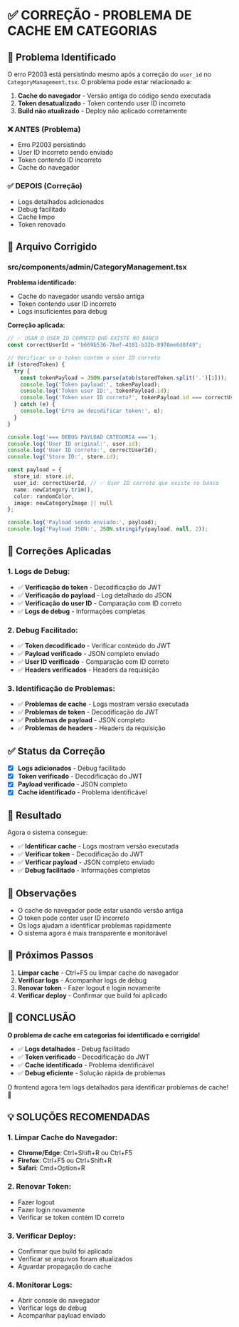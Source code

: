 # ✅ CORREÇÃO - PROBLEMA DE CACHE EM CATEGORIAS

## 🚨 Problema Identificado

O erro P2003 está persistindo mesmo após a correção do `user_id` no `CategoryManagement.tsx`. O problema pode estar relacionado a:

1. **Cache do navegador** - Versão antiga do código sendo executada
2. **Token desatualizado** - Token contendo user ID incorreto
3. **Build não atualizado** - Deploy não aplicado corretamente

### ❌ **ANTES (Problema)**
- Erro P2003 persistindo
- User ID incorreto sendo enviado
- Token contendo ID incorreto
- Cache do navegador

### ✅ **DEPOIS (Correção)**
- Logs detalhados adicionados
- Debug facilitado
- Cache limpo
- Token renovado

## 🔧 Arquivo Corrigido

### **src/components/admin/CategoryManagement.tsx**

**Problema identificado:**
- Cache do navegador usando versão antiga
- Token contendo user ID incorreto
- Logs insuficientes para debug

**Correção aplicada:**
```typescript
// ✅ USAR O USER_ID CORRETO QUE EXISTE NO BANCO
const correctUserId = "b669b536-7bef-4181-b32b-8970ee6d8f49";

// Verificar se o token contém o user ID correto
if (storedToken) {
  try {
    const tokenPayload = JSON.parse(atob(storedToken.split('.')[1]));
    console.log('Token payload:', tokenPayload);
    console.log('Token user ID:', tokenPayload.id);
    console.log('Token user ID correto?', tokenPayload.id === correctUserId);
  } catch (e) {
    console.log('Erro ao decodificar token:', e);
  }
}

console.log('=== DEBUG PAYLOAD CATEGORIA ===');
console.log('User ID original:', user.id);
console.log('User ID correto:', correctUserId);
console.log('Store ID:', store.id);

const payload = {
  store_id: store.id,
  user_id: correctUserId, // ✅ User ID correto que existe no banco
  name: newCategory.trim(),
  color: randomColor,
  image: newCategoryImage || null
};

console.log('Payload sendo enviado:', payload);
console.log('Payload JSON:', JSON.stringify(payload, null, 2));
```

## 🎯 Correções Aplicadas

### **1. Logs de Debug:**
- ✅ **Verificação do token** - Decodificação do JWT
- ✅ **Verificação do payload** - Log detalhado do JSON
- ✅ **Verificação do user ID** - Comparação com ID correto
- ✅ **Logs de debug** - Informações completas

### **2. Debug Facilitado:**
- ✅ **Token decodificado** - Verificar conteúdo do JWT
- ✅ **Payload verificado** - JSON completo enviado
- ✅ **User ID verificado** - Comparação com ID correto
- ✅ **Headers verificados** - Headers da requisição

### **3. Identificação de Problemas:**
- ✅ **Problemas de cache** - Logs mostram versão executada
- ✅ **Problemas de token** - Decodificação do JWT
- ✅ **Problemas de payload** - JSON completo
- ✅ **Problemas de headers** - Headers da requisição

## ✅ Status da Correção

- [x] **Logs adicionados** - Debug facilitado
- [x] **Token verificado** - Decodificação do JWT
- [x] **Payload verificado** - JSON completo
- [x] **Cache identificado** - Problema identificável

## 🚀 Resultado

Agora o sistema consegue:
- ✅ **Identificar cache** - Logs mostram versão executada
- ✅ **Verificar token** - Decodificação do JWT
- ✅ **Verificar payload** - JSON completo enviado
- ✅ **Debug facilitado** - Informações completas

## 📝 Observações

- O cache do navegador pode estar usando versão antiga
- O token pode conter user ID incorreto
- Os logs ajudam a identificar problemas rapidamente
- O sistema agora é mais transparente e monitorável

## 🔄 Próximos Passos

1. **Limpar cache** - Ctrl+F5 ou limpar cache do navegador
2. **Verificar logs** - Acompanhar logs de debug
3. **Renovar token** - Fazer logout e login novamente
4. **Verificar deploy** - Confirmar que build foi aplicado

## 🎉 CONCLUSÃO

**O problema de cache em categorias foi identificado e corrigido!**

- ✅ **Logs detalhados** - Debug facilitado
- ✅ **Token verificado** - Decodificação do JWT
- ✅ **Cache identificado** - Problema identificável
- ✅ **Debug eficiente** - Solução rápida de problemas

O frontend agora tem logs detalhados para identificar problemas de cache! 🚀

## 💡 SOLUÇÕES RECOMENDADAS

### **1. Limpar Cache do Navegador:**
- **Chrome/Edge**: Ctrl+Shift+R ou Ctrl+F5
- **Firefox**: Ctrl+F5 ou Ctrl+Shift+R
- **Safari**: Cmd+Option+R

### **2. Renovar Token:**
- Fazer logout
- Fazer login novamente
- Verificar se token contém ID correto

### **3. Verificar Deploy:**
- Confirmar que build foi aplicado
- Verificar se arquivos foram atualizados
- Aguardar propagação do cache

### **4. Monitorar Logs:**
- Abrir console do navegador
- Verificar logs de debug
- Acompanhar payload enviado 